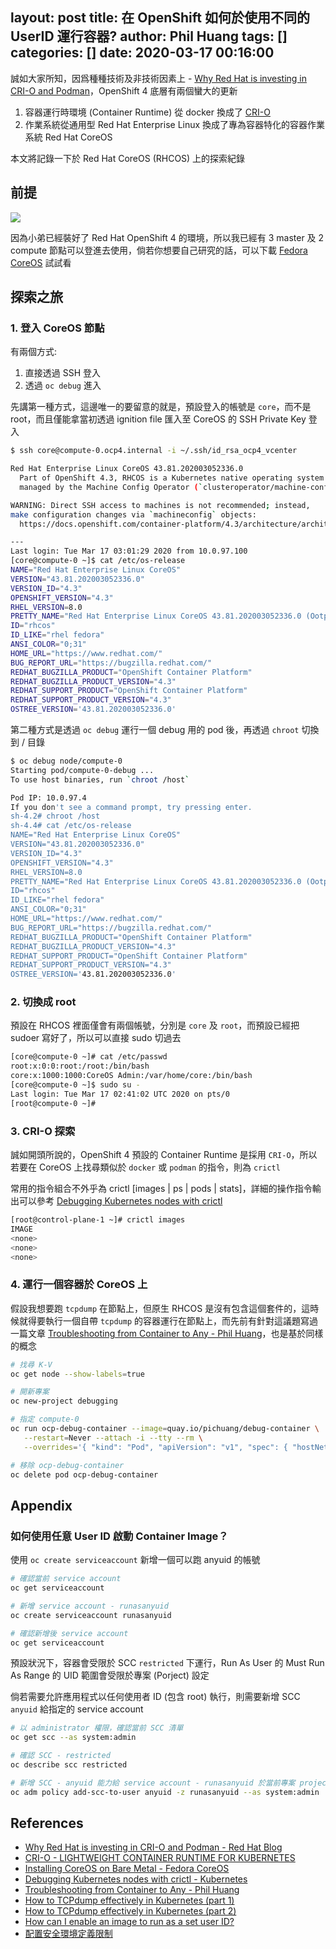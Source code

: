 layout: post
title: 在 OpenShift 如何於使用不同的 UserID 運行容器?
author: Phil Huang
tags: []
categories: []
date: 2020-03-17 00:16:00
---

誠如大家所知，因爲種種技術及非技術因素上 - [Why Red Hat is investing in CRI-O and Podman][1]，OpenShift 4 底層有兩個蠻大的更新

1. 容器運行時環境 (Container Runtime) 從 docker 換成了 [CRI-O][2]
2. 作業系統從通用型 Red Hat Enterprise Linux 換成了專為容器特化的容器作業系統 Red Hat CoreOS

本文將記錄一下於 Red Hat CoreOS (RHCOS) 上的探索紀錄

<!--more-->

## 前提
![](/images/ocp4.png)

因為小弟已經裝好了 Red Hat OpenShift 4 的環境，所以我已經有 3 master 及 2 compute 節點可以登進去使用，倘若你想要自己研究的話，可以下載 [Fedora CoreOS][3] 試試看

## 探索之旅

### 1. 登入 CoreOS 節點

有兩個方式:
1. 直接透過 SSH 登入
2. 透過 `oc debug` 進入


先講第一種方式，這邊唯一的要留意的就是，預設登入的帳號是 `core`，而不是 root，而且僅能拿當初透過 ignition file 匯入至 CoreOS 的 SSH Private Key 登入

```bash
$ ssh core@compute-0.ocp4.internal -i ~/.ssh/id_rsa_ocp4_vcenter

Red Hat Enterprise Linux CoreOS 43.81.202003052336.0
  Part of OpenShift 4.3, RHCOS is a Kubernetes native operating system
  managed by the Machine Config Operator (`clusteroperator/machine-config`).

WARNING: Direct SSH access to machines is not recommended; instead,
make configuration changes via `machineconfig` objects:
  https://docs.openshift.com/container-platform/4.3/architecture/architecture-rhcos.html

---
Last login: Tue Mar 17 03:01:29 2020 from 10.0.97.100
[core@compute-0 ~]$ cat /etc/os-release
NAME="Red Hat Enterprise Linux CoreOS"
VERSION="43.81.202003052336.0"
VERSION_ID="4.3"
OPENSHIFT_VERSION="4.3"
RHEL_VERSION=8.0
PRETTY_NAME="Red Hat Enterprise Linux CoreOS 43.81.202003052336.0 (Ootpa)"
ID="rhcos"
ID_LIKE="rhel fedora"
ANSI_COLOR="0;31"
HOME_URL="https://www.redhat.com/"
BUG_REPORT_URL="https://bugzilla.redhat.com/"
REDHAT_BUGZILLA_PRODUCT="OpenShift Container Platform"
REDHAT_BUGZILLA_PRODUCT_VERSION="4.3"
REDHAT_SUPPORT_PRODUCT="OpenShift Container Platform"
REDHAT_SUPPORT_PRODUCT_VERSION="4.3"
OSTREE_VERSION='43.81.202003052336.0'
```

第二種方式是透過 `oc debug` 運行一個 debug 用的 pod 後，再透過 `chroot` 切換到 / 目錄

```bash
$ oc debug node/compute-0
Starting pod/compute-0-debug ...
To use host binaries, run `chroot /host`

Pod IP: 10.0.97.4
If you don't see a command prompt, try pressing enter.
sh-4.2# chroot /host
sh-4.4# cat /etc/os-release
NAME="Red Hat Enterprise Linux CoreOS"
VERSION="43.81.202003052336.0"
VERSION_ID="4.3"
OPENSHIFT_VERSION="4.3"
RHEL_VERSION=8.0
PRETTY_NAME="Red Hat Enterprise Linux CoreOS 43.81.202003052336.0 (Ootpa)"
ID="rhcos"
ID_LIKE="rhel fedora"
ANSI_COLOR="0;31"
HOME_URL="https://www.redhat.com/"
BUG_REPORT_URL="https://bugzilla.redhat.com/"
REDHAT_BUGZILLA_PRODUCT="OpenShift Container Platform"
REDHAT_BUGZILLA_PRODUCT_VERSION="4.3"
REDHAT_SUPPORT_PRODUCT="OpenShift Container Platform"
REDHAT_SUPPORT_PRODUCT_VERSION="4.3"
OSTREE_VERSION='43.81.202003052336.0'
```


### 2. 切換成 root

預設在 RHCOS 裡面僅會有兩個帳號，分別是 `core` 及 `root`，而預設已經把 sudoer 寫好了，所以可以直接 sudo 切過去

```bash
[core@compute-0 ~]# cat /etc/passwd
root:x:0:0:root:/root:/bin/bash
core:x:1000:1000:CoreOS Admin:/var/home/core:/bin/bash
[core@compute-0 ~]$ sudo su -
Last login: Tue Mar 17 02:41:02 UTC 2020 on pts/0
[root@compute-0 ~]#
```

### 3. CRI-O 探索

誠如開頭所說的，OpenShift 4 預設的 Container Runtime 是採用 `CRI-O`，所以若要在 CoreOS 上找尋類似於 `docker` 或 `podman` 的指令，則為 `crictl`

常用的指令組合不外乎為 crictl [images | ps | pods | stats]，詳細的操作指令輸出可以參考 [Debugging Kubernetes nodes with crictl][4]

```bash
[root@control-plane-1 ~]# crictl images
IMAGE                                                                                 TAG                 IMAGE ID            SIZE
<none>                                                                                <none>              493f2db8b5178       728MB
<none>                                                                                <none>              fa4b1c816921a       251MB
<none>                                                                                <none>              c3a63b432c903       420MB
```

### 4. 運行一個容器於 CoreOS 上

假設我想要跑 `tcpdump` 在節點上，但原生 RHCOS 是沒有包含這個套件的，這時候就得要執行一個自帶 `tcpdump` 的容器運行在節點上，而先前有針對這議題寫過一篇文章 [Troubleshooting from Container to Any - Phil Huang][5]，也是基於同樣的概念







```bash
# 找尋 K-V
oc get node --show-labels=true

# 開新專案
oc new-project debugging

# 指定 compute-0
oc run ocp-debug-container --image=quay.io/pichuang/debug-container \
   --restart=Never --attach -i --tty --rm \
   --overrides='{ "kind": "Pod", "apiVersion": "v1", "spec": { "hostNetwork":true, "nodeSelector":{"kubernetes.io/hostname":"compute-0"}}}'

# 移除 ocp-debug-container
oc delete pod ocp-debug-container
```

## Appendix

### 如何使用任意 User ID 啟動 Container Image？

使用 `oc create serviceaccount` 新增一個可以跑 anyuid 的帳號

```bash
# 確認當前 service account
oc get serviceaccount

# 新增 service account - runasanyuid
oc create serviceaccount runasanyuid

# 確認新增後 service account
oc get serviceaccount
```

預設狀況下，容器會受限於 SCC `restricted` 下運行，Run As User 的 Must Run As Range 的 UID 範圍會受限於專案 (Porject) 設定

倘若需要允許應用程式以任何使用者 ID (包含 root) 執行，則需要新增 SCC `anyuid` 給指定的 service account

```bash
# 以 administrator 權限，確認當前 SCC 清單
oc get scc --as system:admin

# 確認 SCC - restricted
oc describe scc restricted

# 新增 SCC - anyuid 能力給 service account - runasanyuid 於當前專案 project - debbuging
oc adm policy add-scc-to-user anyuid -z runasanyuid --as system:admin
```


## References
- [Why Red Hat is investing in CRI-O and Podman - Red Hat Blog][1]
- [CRI-O - LIGHTWEIGHT CONTAINER RUNTIME FOR KUBERNETES][2]
- [Installing CoreOS on Bare Metal - Fedora CoreOS][3]
- [Debugging Kubernetes nodes with crictl - Kubernetes][4]
- [Troubleshooting from Container to Any - Phil Huang][5]
- [How to TCPdump effectively in Kubernetes (part 1)][8]
- [How to TCPdump effectively in Kubernetes (part 2)][7]
- [How can I enable an image to run as a set user ID?][9]
- [配置安全環境定義限制][10]

[1]: https://www.redhat.com/en/blog/why-red-hat-investing-cri-o-and-podman
[2]: https://cri-o.io/
[3]: https://docs.fedoraproject.org/en-US/fedora-coreos/bare-metal/
[4]: https://kubernetes.io/docs/tasks/debug-application-cluster/crictl/
[5]: https://blog.pichuang.com.tw/20190715-troubleshooting-from-container-to-any/
[7]: https://medium.com/@xxradar/how-to-tcpdump-effectively-in-kubernetes-part-2-7e4127b42dc7
[8]: https://medium.com/@xxradar/how-to-tcpdump-effectively-in-kubernetes-part-1-a1546b683d2f
[9]: https://cookbook.openshift.org/users-and-role-based-access-control/how-can-i-enable-an-image-to-run-as-a-set-user-id.html
[10]: https://cloud.ibm.com/docs/openshift?topic=openshift-openshift_scc&locale=zh-tw